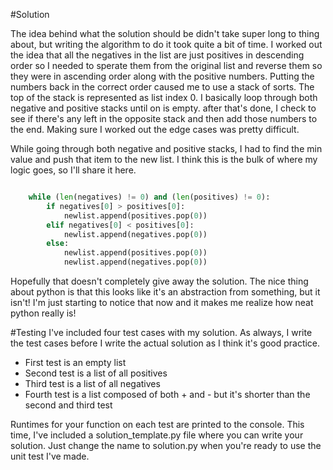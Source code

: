 #Solution

The idea behind what the solution should be didn't take super long to thing about, but writing the algorithm to do it took quite a bit of time. I worked out the idea that all the negatives in the list are just positives in descending order so I needed to sperate them from the original list and reverse them so they were in ascending order along with the positive numbers. Putting the numbers back in the correct order caused me to use a stack of sorts. The top of the stack is represented as list index 0. I basically loop through both negative and positive stacks until on is empty. after that's done, I check to see if there's any left in the opposite stack and then add those numbers to the end. Making sure I worked out the edge cases was pretty difficult.

While going through both negative and positive stacks, I had to find the min value and push that item to the new list. I think this is the bulk of where my logic goes, so I'll share it here.

``` python

	while (len(negatives) != 0) and (len(positives) != 0):
		if negatives[0] > positives[0]:
			newlist.append(positives.pop(0))
		elif negatives[0] < positives[0]:
			newlist.append(negatives.pop(0))
		else:
			newlist.append(positives.pop(0))
			newlist.append(negatives.pop(0))
```
Hopefully that doesn't completely give away the solution. The nice thing about python is that this looks like it's an abstraction from something, but it isn't! I'm just starting to notice that now and it makes me realize how neat python really is!

#Testing
I've included four test cases with my solution. As always, I write the test cases before I write the actual solution as I think it's good practice.
-	First test is an empty list
-	Second test is a list of all positives
-	Third test is a list of all negatives
-	Fourth test is a list composed of both + and - but it's shorter than the second and third test

Runtimes for your function on each test are printed to the console.
This time, I've included a solution_template.py file where you can write your solution. Just change the name to solution.py when you're ready to use the unit test I've made.